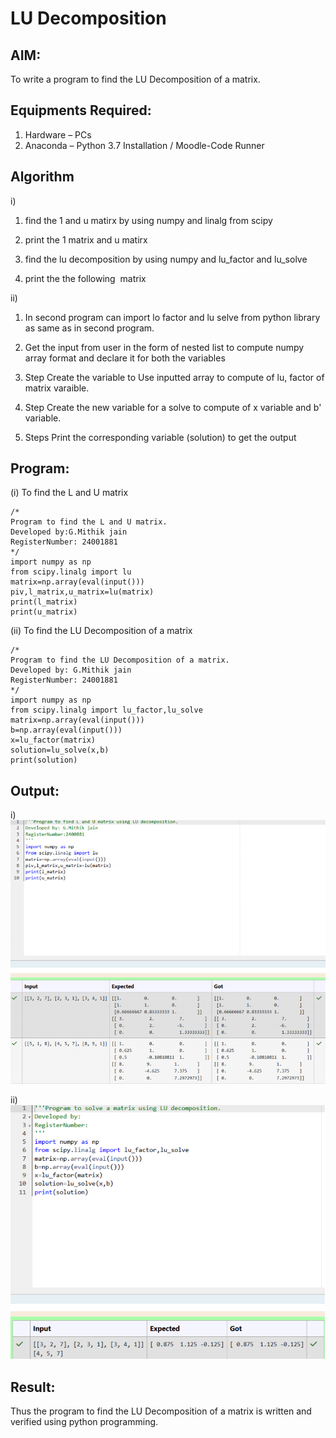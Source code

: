 # LU Decomposition 

## AIM:
To write a program to find the LU Decomposition of a matrix.

## Equipments Required:
1. Hardware – PCs
2. Anaconda – Python 3.7 Installation / Moodle-Code Runner

## Algorithm
i)
1. find the 1 and u matirx by using numpy and linalg from scipy

2. print the 1 matrix and u matirx

3. find the lu decomposition by using numpy and lu_factor and lu_solve

4. print the the following  matrix

ii)
1. In second program can import lo factor and lu selve from python library as same as in second program.

2. Get the input from user in the form of nested list to compute numpy array format and declare it for both the variables

3. Step Create the variable to Use inputted array to compute of lu, factor of matrix varaible.

4. Step Create the new variable for a solve to compute of x variable and b' variable.

5. Steps Print the corresponding variable (solution) to get the output
## Program:
(i) To find the L and U matrix
```
/*
Program to find the L and U matrix.
Developed by:G.Mithik jain 
RegisterNumber: 24001881
*/
import numpy as np
from scipy.linalg import lu
matrix=np.array(eval(input()))
piv,l_matrix,u_matrix=lu(matrix)
print(l_matrix)
print(u_matrix)

```
(ii) To find the LU Decomposition of a matrix
```
/*
Program to find the LU Decomposition of a matrix.
Developed by: G.Mithik jain
RegisterNumber: 24001881
*/
import numpy as np
from scipy.linalg import lu_factor,lu_solve
matrix=np.array(eval(input()))
b=np.array(eval(input()))
x=lu_factor(matrix)
solution=lu_solve(x,b)
print(solution)
```

## Output:
i)
![alt text](<Screenshot 2024-12-26 132549-1.png>)

ii)
![alt text](<Screenshot 2024-12-26 132654.png>)

## Result:
Thus the program to find the LU Decomposition of a matrix is written and verified using python programming.


